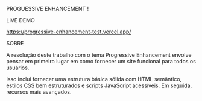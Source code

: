 PROGUESSIVE ENHANCEMENT ! 

LIVE DEMO

https://progressive-enhancement-test.vercel.app/


SOBRE 

A resolução deste trabalho com o tema Progressive Enhancement envolve pensar em primeiro lugar em como fornecer um site funcional para todos os usuários. 

Isso inclui fornecer uma estrutura básica sólida com HTML semântico, estilos CSS bem estruturados e scripts JavaScript acessíveis. Em seguida, recursos mais avançados.




